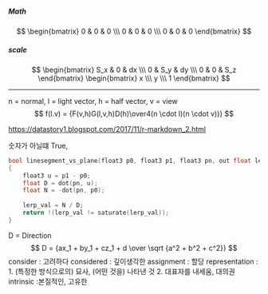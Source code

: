 ##### Math

$$
\begin{bmatrix}
0 & 0 & 0 \\\
0 & 0 & 0 \\\
0 & 0 & 0
\end{bmatrix}
$$

##### scale

$$
\begin{bmatrix}
S_x & 0 & dx \\\
0 & S_y & dy \\\
0 & 0 & S_z
\end{bmatrix}
\begin{bmatrix}
x \\\
y \\\
1 
\end{bmatrix}
$$



------



 n = normal, l = light vector, h = half vector, v = view
$$
f(l.v) = {F(v,h)G(l,v,h)D(h)\over4(n \cdot l)(n \cdot v))}
$$



https://datastory1.blogspot.com/2017/11/r-markdown_2.html

숫자가 아닐떄 True, 

```c++
bool linesegment_vs_plane(float3 p0, float3 p1, float3 pn, out float lerp_val)
{
    float3 u = p1 - p0;
    float D = dot(pn, u);
    float N = -dot(pn, p0);
    
    lerp_val = N / D;
    return !(lerp_val != saturate(lerp_val));
}
```

D = Direction
$$
D = {ax_1 + by_1 + cz_1 + d \over \sqrt {a^2 + b^2 + c^2}}
$$
consider : 고려하다  considered : 깊이생각한
assignment : 할당
representation : 1. (특정한 방식으로의) 묘사, (어떤 것을) 나타낸 것   2. 대표자를 내세움, 대의권
intrinsic :본질적인, 고유한